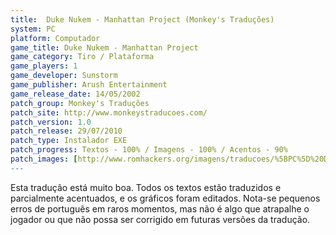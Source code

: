 ```yaml
---
title:  Duke Nukem - Manhattan Project (Monkey's Traduções)
system: PC
platform: Computador
game_title: Duke Nukem - Manhattan Project
game_category: Tiro / Plataforma
game_players: 1
game_developer: Sunstorm
game_publisher: Arush Entertainment
game_release_date: 14/05/2002
patch_group: Monkey's Traduções
patch_site: http://www.monkeystraducoes.com/
patch_version: 1.0
patch_release: 29/07/2010
patch_type: Instalador EXE
patch_progress: Textos - 100% / Imagens - 100% / Acentos - 90%
patch_images: [http://www.romhackers.org/imagens/traducoes/%5BPC%5D%20Duke%20Nukem%20-%20Manhattan%20Project%20-%20Monkey's%20Tradu%C3%A7%C3%B5es%20-%201.jpg,http://www.romhackers.org/imagens/traducoes/%5BPC%5D%20Duke%20Nukem%20-%20Manhattan%20Project%20-%20Monkey's%20Tradu%C3%A7%C3%B5es%20-%202.jpg,http://www.romhackers.org/imagens/traducoes/%5BPC%5D%20Duke%20Nukem%20-%20Manhattan%20Project%20-%20Monkey's%20Tradu%C3%A7%C3%B5es%20-%203.jpg]
---
```

Esta tradução está muito boa. Todos os textos estão traduzidos e parcialmente acentuados, e os gráficos foram editados. Nota-se pequenos erros de português em raros momentos, mas não é algo que atrapalhe o jogador ou que não possa ser corrigido em futuras versões da tradução.